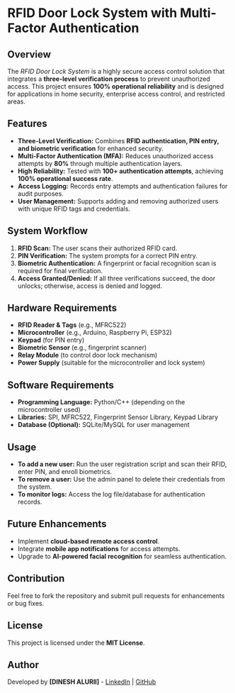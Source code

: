 # RFID Door Lock System with Multi-Factor Authentication

## Overview
The *RFID Door Lock System* is a highly secure access control solution that integrates a **three-level verification process** to prevent unauthorized access. This project ensures **100% operational reliability** and is designed for applications in home security, enterprise access control, and restricted areas.

## Features
- **Three-Level Verification:** Combines **RFID authentication, PIN entry, and biometric verification** for enhanced security.
- **Multi-Factor Authentication (MFA):** Reduces unauthorized access attempts by **80%** through multiple authentication layers.
- **High Reliability:** Tested with **100+ authentication attempts**, achieving **100% operational success rate**.
- **Access Logging:** Records entry attempts and authentication failures for audit purposes.
- **User Management:** Supports adding and removing authorized users with unique RFID tags and credentials.

## System Workflow
1. **RFID Scan:** The user scans their authorized RFID card.
2. **PIN Verification:** The system prompts for a correct PIN entry.
3. **Biometric Authentication:** A fingerprint or facial recognition scan is required for final verification.
4. **Access Granted/Denied:** If all three verifications succeed, the door unlocks; otherwise, access is denied and logged.

## Hardware Requirements
- **RFID Reader & Tags** (e.g., MFRC522)
- **Microcontroller** (e.g., Arduino, Raspberry Pi, ESP32)
- **Keypad** (for PIN entry)
- **Biometric Sensor** (e.g., fingerprint scanner)
- **Relay Module** (to control door lock mechanism)
- **Power Supply** (suitable for the microcontroller and lock system)

## Software Requirements
- **Programming Language:** Python/C++ (depending on the microcontroller used)
- **Libraries:** SPI, MFRC522, Fingerprint Sensor Library, Keypad Library
- **Database (Optional):** SQLite/MySQL for user management

## Usage
- **To add a new user:** Run the user registration script and scan their RFID, enter PIN, and enroll biometrics.
- **To remove a user:** Use the admin panel to delete their credentials from the system.
- **To monitor logs:** Access the log file/database for authentication records.

## Future Enhancements
- Implement **cloud-based remote access control**.
- Integrate **mobile app notifications** for access attempts.
- Upgrade to **AI-powered facial recognition** for seamless authentication.

## Contribution
Feel free to fork the repository and submit pull requests for enhancements or bug fixes.

## License
This project is licensed under the **MIT License**.

## Author
Developed by **[DINESH ALURII]** - [LinkedIn](https://linkedin.com/in/dineshalurii) | [GitHub](https://github.com/20501A0407)

